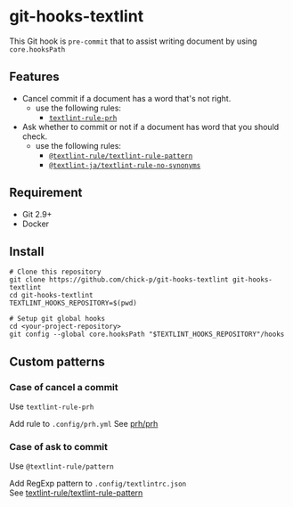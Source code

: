 # git-hooks-textlint

This Git hook is `pre-commit` that to assist writing document by using  `core.hooksPath`

## Features

* Cancel commit if a document has a word that's not right.
  * use the following rules:
    * [`textlint-rule-prh`](https://github.com/prh/prh)
* Ask whether to commit or not if a document has word that you should check.
  * use the following rules:
    * [`@textlint-rule/textlint-rule-pattern`](https://github.com/textlint-rule/textlint-rule-pattern)
    * [`@textlint-ja/textlint-rule-no-synonyms`](https://github.com/textlint-ja/textlint-rule-no-synonyms)

## Requirement

* Git 2.9+
* Docker

## Install

```shell
# Clone this repository
git clone https://github.com/chick-p/git-hooks-textlint git-hooks-textlint
cd git-hooks-textlint
TEXTLINT_HOOKS_REPOSITORY=$(pwd)

# Setup git global hooks
cd <your-project-repository>
git config --global core.hooksPath "$TEXTLINT_HOOKS_REPOSITORY"/hooks
```

## Custom patterns

### Case of cancel a commit

Use `textlint-rule-prh`

Add rule to `.config/prh.yml`
See [prh/prh](https://github.com/prh/prh/blob/master/misc/prh.yml)

### Case of ask to commit

Use `@textlint-rule/pattern`

Add RegExp pattern to `.config/textlintrc.json`  
See [textlint-rule/textlint-rule-pattern](https://github.com/textlint-rule/textlint-rule-pattern)
